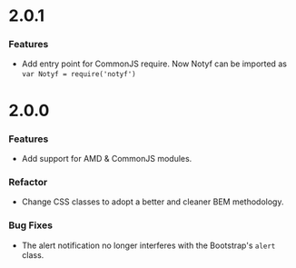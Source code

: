 # 2.0.1

### Features

* Add entry point for CommonJS require. Now Notyf can be imported as `var Notyf = require('notyf')`

# 2.0.0

### Features

* Add support for AMD & CommonJS modules.

### Refactor

* Change CSS classes to adopt a better and cleaner BEM methodology.

### Bug Fixes

* The alert notification no longer interferes with the Bootstrap's `alert` class. 